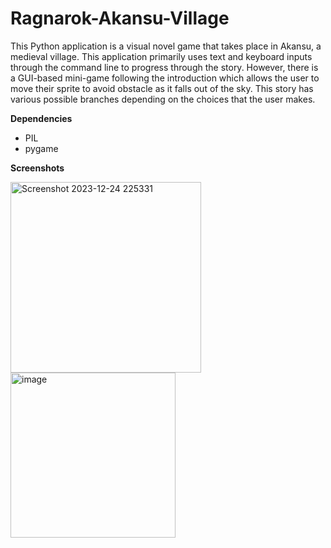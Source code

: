 # Ragnarok-Akansu-Village
This Python application is a visual novel game that takes place in Akansu, a medieval village. This application primarily uses text and keyboard inputs through the command line to progress through the story. However, there is a GUI-based mini-game following the introduction which allows the user to move their sprite to avoid obstacle as it falls out of the sky. This story has various possible branches depending on the choices that the user makes.

**Dependencies**

- PIL
- pygame

**Screenshots**


<img width="305" alt="Screenshot 2023-12-24 225331" src="https://github.com/YathusanK/Ragnarok-Akansu-Village/assets/131774105/bc45ee80-f6b6-4070-9d37-e5d92df3c0bd">


<img width="264" alt="image" src="https://github.com/YathusanK/Ragnarok-Akansu-Village/assets/131774105/9684e955-bf0d-451a-8f42-b71ecf6adac3">
